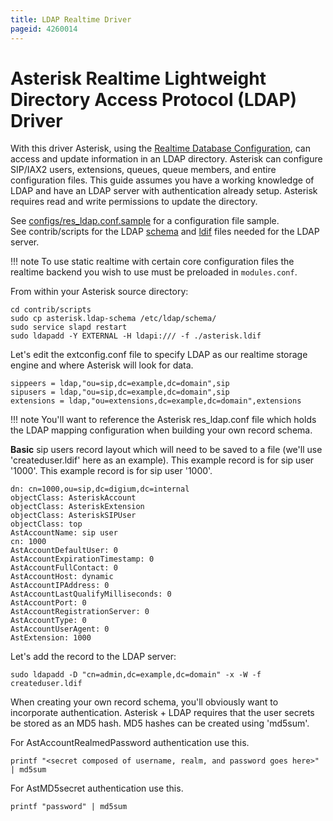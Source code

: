 ```yaml
---
title: LDAP Realtime Driver
pageid: 4260014
---
```


Asterisk Realtime Lightweight Directory Access Protocol (LDAP) Driver
=====================================================================

With this driver Asterisk, using the [Realtime Database Configuration](/Fundamentals/Asterisk-Configuration/Database-Support-Configuration/Realtime-Database-Configuration), can access and update information in an LDAP directory. Asterisk can configure SIP/IAX2 users, extensions, queues, queue members, and entire configuration files. This guide assumes you have a working knowledge of LDAP and have an LDAP server with authentication already setup. Asterisk requires read and write permissions to update the directory.

See [configs/res_ldap.conf.sample](https://raw.githubusercontent.com/asterisk/asterisk/master/configs/samples/res_ldap.conf.sample) for a configuration file sample.  
 See contrib/scripts for the LDAP [schema](https://raw.githubusercontent.com/asterisk/asterisk/master/contrib/scripts/asterisk.ldap-schema) and [ldif](https://raw.githubusercontent.com/asterisk/asterisk/master/contrib/scripts/asterisk.ldif) files needed for the LDAP server.

!!! note 
    To use static realtime with certain core configuration files the realtime backend you wish to use must be preloaded in `modules.conf`.

[//]: # (end-note)

From within your Asterisk source directory:

```
cd contrib/scripts
sudo cp asterisk.ldap-schema /etc/ldap/schema/
sudo service slapd restart
sudo ldapadd -Y EXTERNAL -H ldapi:/// -f ./asterisk.ldif

```

Let's edit the extconfig.conf file to specify LDAP as our realtime storage engine and where Asterisk will look for data.

```
sippeers = ldap,"ou=sip,dc=example,dc=domain",sip
sipusers = ldap,"ou=sip,dc=example,dc=domain",sip
extensions = ldap,"ou=extensions,dc=example,dc=domain",extensions

```

!!! note 
    You'll want to reference the Asterisk res_ldap.conf file which holds the LDAP mapping configuration when building your own record schema.

[//]: # (end-note)

**Basic** sip users record layout which will need to be saved to a file (we'll use 'createduser.ldif' here as an example). This example record is for sip user '1000'. This example record is for sip user '1000'.

```
dn: cn=1000,ou=sip,dc=digium,dc=internal
objectClass: AsteriskAccount
objectClass: AsteriskExtension
objectClass: AsteriskSIPUser
objectClass: top
AstAccountName: sip user
cn: 1000
AstAccountDefaultUser: 0
AstAccountExpirationTimestamp: 0
AstAccountFullContact: 0
AstAccountHost: dynamic
AstAccountIPAddress: 0
AstAccountLastQualifyMilliseconds: 0
AstAccountPort: 0
AstAccountRegistrationServer: 0
AstAccountType: 0
AstAccountUserAgent: 0
AstExtension: 1000

```

Let's add the record to the LDAP server:

```
sudo ldapadd -D "cn=admin,dc=example,dc=domain" -x -W -f createduser.ldif

```

When creating your own record schema, you'll obviously want to incorporate authentication. Asterisk + LDAP requires that the user secrets be stored as an MD5 hash. MD5 hashes can be created using 'md5sum'.

For AstAccountRealmedPassword authentication use this.

```
printf "<secret composed of username, realm, and password goes here>" | md5sum

```

For AstMD5secret authentication use this.

```
printf "password" | md5sum

```

